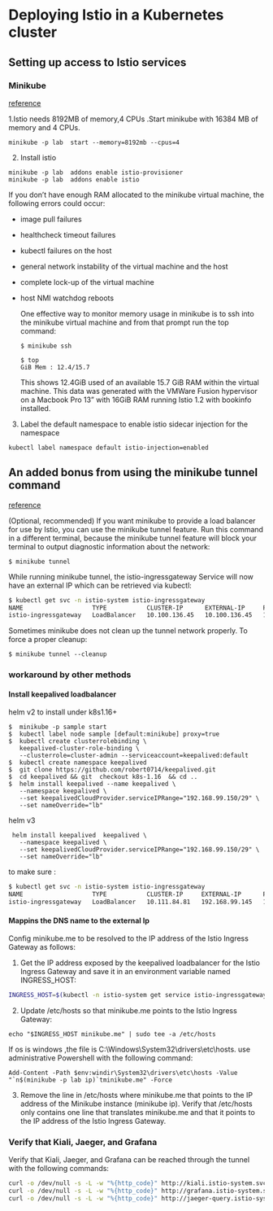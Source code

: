 # Deploying Istio in a Kubernetes cluster
## Setting up access to Istio services
### Minikube
[reference](https://argoproj.github.io/argo-rollouts/getting-started/setup/)

1.Istio needs 8192MB of memory,4 CPUs .Start minikube with 16384 MB of memory and 4 CPUs.
```
minikube -p lab  start --memory=8192mb --cpus=4
```
2. Install istio
```
minikube -p lab  addons enable istio-provisioner
minikube -p lab  addons enable istio
```
If you don’t have enough RAM allocated to the minikube virtual machine, the following errors could occur:
-  image pull failures
-  healthcheck timeout failures
-  kubectl failures on the host
-  general network instability of the virtual machine and the host
-  complete lock-up of the virtual machine
-  host NMI watchdog reboots
 
      One effective way to monitor memory usage in minikube is to ssh into the minikube virtual machine and from that prompt run the top command:
    ```
    $ minikube ssh

    $ top
    GiB Mem : 12.4/15.7
    ```
    This shows 12.4GiB used of an available 15.7 GiB RAM within the virtual machine. This data was generated with the VMWare Fusion hypervisor on a Macbook Pro 13” with 16GiB RAM running Istio 1.2 with bookinfo installed.

3. Label the default namespace to enable istio sidecar injection for the namespace
```
kubectl label namespace default istio-injection=enabled
```
## An added bonus from using the minikube tunnel command
[reference](https://istio.io/latest/docs/setup/platform-setup/minikube/)

(Optional, recommended) If you want minikube to provide a load balancer for use by Istio, you can use the minikube tunnel feature. Run this command in a different terminal, because the minikube tunnel feature will block your terminal to output diagnostic information about the network:
```
$ minikube tunnel
```
While running minikube tunnel, the istio-ingressgateway Service will now have an external IP which can be retrieved via kubectl:
```bash
$ kubectl get svc -n istio-system istio-ingressgateway
NAME                   TYPE           CLUSTER-IP      EXTERNAL-IP     PORT(S)                            AGE
istio-ingressgateway   LoadBalancer   10.100.136.45   10.100.136.45   15020:31711/TCP,80:31298/TCP....   7d22h

```

Sometimes minikube does not clean up the tunnel network properly. To force a proper cleanup:
```
$ minikube tunnel --cleanup
```
### workaround by other methods
#### Install keepalived loadbalancer 
helm v2 to install under k8s1.16+
```
$  minikube -p sample start
$  kubectl label node sample [default:minikube] proxy=true
$  kubectl create clusterrolebinding \
   keepalived-cluster-role-binding \
   --clusterrole=cluster-admin --serviceaccount=keepalived:default
$  kubectl create namespace keepalived
$  git clone https://github.com/robert0714/keepalived.git 
$  cd keepalived && git  checkout k8s-1.16  && cd ..
$  helm install keepalived --name keepalived \
   --namespace keepalived \
   --set keepalivedCloudProvider.serviceIPRange="192.168.99.150/29" \
   --set nameOverride="lb"
```
helm v3
```
 helm install keepalived  keepalived \
   --namespace keepalived \
   --set keepalivedCloudProvider.serviceIPRange="192.168.99.150/29" \
   --set nameOverride="lb"
```
to make sure :
```bash
$ kubectl get svc -n istio-system istio-ingressgateway
NAME                   TYPE           CLUSTER-IP     EXTERNAL-IP      PORT(S)                                                                                                                      AGE
istio-ingressgateway   LoadBalancer   10.111.84.81   192.168.99.145   15020:32759/TCP,80:30681/TCP,443:30081/TCP,15029:30503/TCP,15030:30002/TCP,15031:32179/TCP,15032:30719/TCP,15443:30935/TCP   9m28s
```
#### Mappins the DNS name to the external Ip
Config minikube.me to be resolved to the IP address of the Istio Ingress Gateway as follows:
1. Get the IP address exposed by the keepalived loadbalancer for the Istio Ingress Gateway and save it in an environment variable named INGRESS_HOST:
```bash
INGRESS_HOST=$(kubectl -n istio-system get service istio-ingressgateway -o jsonpath='{.status.loadBalancer.ingress[0].ip}')
```
2. Update /etc/hosts so that minikube.me points to the Istio Ingress Gateway:
```
echo "$INGRESS_HOST minikube.me" | sudo tee -a /etc/hosts
```
If os is windows ,the file is C:\Windows\System32\drivers\etc\hosts. use administrative Powershell with the following command:
```
Add-Content -Path $env:windir\System32\drivers\etc\hosts -Value "`n$(minikube -p lab ip)`tminikube.me" -Force
```

3. Remove the line in /etc/hosts where minikube.me that points to the IP address of the Minikube instance (minikube ip). Verify that /etc/hosts only contains one line that translates minikube.me and that it points to the IP address of the Istio Ingress Gateway.

### Verify that Kiali, Jaeger, and Grafana
Verify that Kiali, Jaeger, and Grafana can be reached through the tunnel with the following commands:
```bash
curl -o /dev/null -s -L -w "%{http_code}" http://kiali.istio-system.svc.cluster.local:20001/kiali/
curl -o /dev/null -s -L -w "%{http_code}" http://grafana.istio-system.svc.cluster.local:3000
curl -o /dev/null -s -L -w "%{http_code}" http://jaeger-query.istio-system.svc.cluster.local:16686
```
